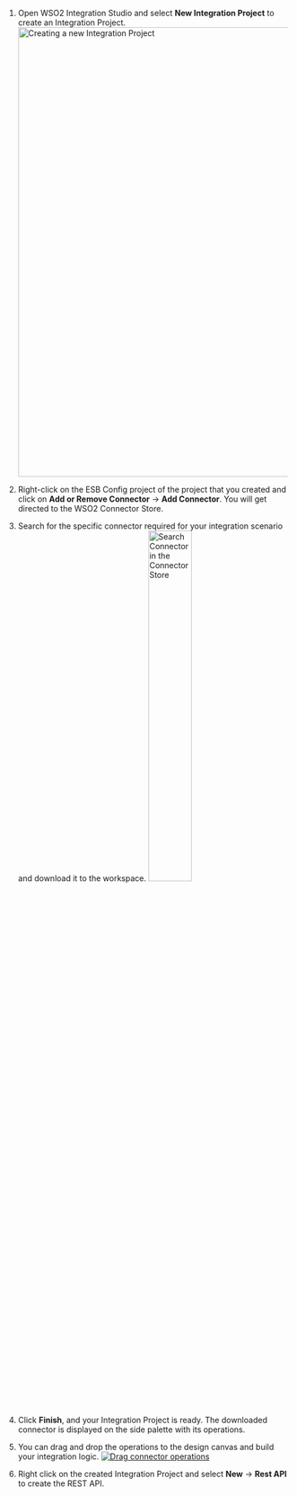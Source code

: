 1. Open WSO2 Integration Studio and select **New Integration Project** to create an Integration Project.
   <a href="https://apim.docs.wso2.com/en/4.1.0/assets/img/integrate/new-project/new-integration-project.png"><img src="https://apim.docs.wso2.com/en/4.1.0/assets/img/integrate/new-project/new-integration-project.png" title="Creating a new Integration Project" width="800" alt="Creating a new Integration Project" /></a>

2. Right-click on the ESB Config project of the project that you created and click on **Add or Remove Connector** -> **Add Connector**. You will get directed to the WSO2 Connector Store.

3. Search for the specific connector required for your integration scenario and download it to the workspace.
   <a href="https://apim.docs.wso2.com/en/4.1.0/assets/img/integrate/connectors/search-connector.png"><img src="https://apim.docs.wso2.com/en/4.1.0/assets/img/integrate/connectors/search-connector.png" title="Search Connector in the Connector Store" width="40%" alt="Search Connector in the Connector Store" /></a>

4. Click **Finish**, and your Integration Project is ready. The downloaded connector is displayed on the side palette with its operations. 

5. You can drag and drop the operations to the design canvas and build your integration logic.
   <a href="https://apim.docs.wso2.com/en/4.1.0/assets/img/integrate/connectors/drag-connector-operation.png"><img src="https://apim.docs.wso2.com/en/4.1.0/assets/img/integrate/connectors/drag-connector-operation.png" title="Drag connector operations" alt="Drag connector operations" /></a>
  
6. Right click on the created Integration Project and select **New** -> **Rest API** to create the REST API. 
